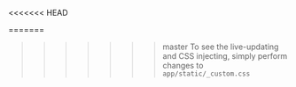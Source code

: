 <<<<<<< HEAD

=======

>>>>>>> master
To see the live-updating and CSS injecting, simply perform changes to `app/static/_custom.css`